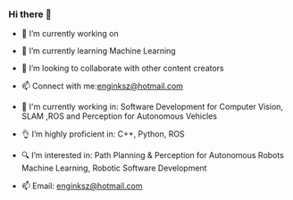 ### Hi there 👋

- 🔭 I’m currently working on 
- 🌱 I’m currently learning Machine Learning
- 👯 I’m looking to collaborate with other content creators
- 📫 Connect with me:enginksz@hotmail.com


- 🔭 I'm currently working in: Software Development for Computer Vision, SLAM ,ROS and Perception for Autonomous Vehicles

- 👌 I’m highly proficient in: C++, Python, ROS

- 🔍 I’m interested in: Path Planning & Perception for Autonomous Robots
                        Machine Learning, Robotic Software Development
                        
- 📫 Email: enginksz@hotmail.com
